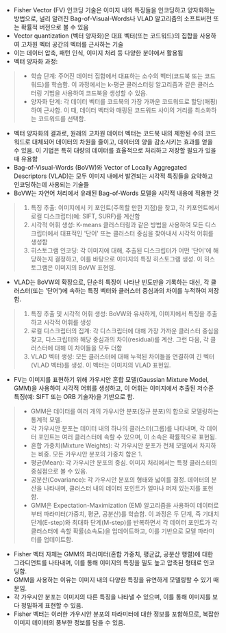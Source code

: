 - Fisher Vector (FV) 인코딩 기술은 이미지 내의 특징들을 인코딩하고 양자화하는 방법으로, 널리 알려진 Bag-of-Visual-Words나 VLAD 알고리즘의 소프트버전 또는 확률적 버전으로 볼 수 있음
- Vector quantization (벡터 양자화)은 대표 벡터(또는 코드워드)의 집합을 사용하여 고차원 벡터 공간의 벡터를 근사하는 기술
- 이는 데이터 압축, 패턴 인식, 이미지 처리 등 다양한 분야에서 활용됨
- 벡터 양자화 과정:
> - 학습 단계: 주어진 데이터 집합에서 대표하는 소수의 벡터(코드북 또는 코드워드)를 학습함. 이 과정에서는 k-평균 클러스터링 알고리즘과 같은 클러스터링 기법을 사용하여 코드북을 생성할 수 있음.
> - 양자화 단계: 각 데이터 벡터를 코드북의 가장 가까운 코드워드로 할당(매핑)하여 근사함. 이 때, 데이터 벡터와 매핑된 코드워드 사이의 거리를 최소화하는 코드워드를 선택함.
- 벡터 양자화의 결과로, 원래의 고차원 데이터 벡터는 코드북 내의 제한된 수의 코드워드로 대체되어 데이터의 차원을 줄이고, 데이터의 양을 감소시키는 효과를 얻을 수 있음. 이 기법은 특히 대량의 데이터를 효율적으로 처리하고 저장할 필요가 있을 때 유용함
- Bag-of-Visual-Words (BoVW)와 Vector of Locally Aggregated Descriptors (VLAD)는 모두 이미지 내에서 발견되는 시각적 특징들을 요약하고 인코딩하는데 사용되는 기술들
- BoVW는 자연어 처리에서 유래된 Bag-of-Words 모델을 시각적 내용에 적용한 것
> 1) 특징 추출: 이미지에서 키 포인트(주목할 만한 지점)을 찾고, 각 키포인트에서 로컬 디스크립터(예: SIFT, SURF)를 계산함
> 2) 시각적 어휘 생성: K-means 클러스터링과 같은 방법을 사용하여 모든 디스크립터에서 대표적인 '단어' 또는 클러스터 중심을 찾아내서 시각적 어휘를 생성함
> 3) 히스토그램 인코딩: 각 이미지에 대해, 추출된 디스크립터가 어떤 '단어'에 해당하는지 결정하고, 이를 바탕으로 이미지의 특징 히스토그램 생성. 이 히스토그램은 이미지의 BoVW 표현임.
- VLAD는 BoVW의 확장으로, 단순히 특징이 나타난 빈도만을 기록하는 대신, 각 클러스터(또는 '단어')에 속하는 특징 벡터와 클러스터 중심과의 차이를 누적하여 저장함.
> 1) 특징 추출 및 시각적 어휘 생성: BoVW와 유사하게, 이미지에서 특징을 추출하고 시각적 어휘를 생성
> 2) 로컬 디스크립터의 집계: 각 디스크립터에 대해 가장 가까운 클러스터 중심을 찾고, 디스크립터와 해당 중심과의 차이(residual)를 계산. 그런 다음, 각 클러스터에 대해 이 차이들을 모두 더함
> 3) VLAD 벡터 생성: 모든 클러스터에 대해 누적된 차이들을 연결하여 긴 벡터(VLAD 벡터)를 생성. 이 벡터는 이미지의 VLAD 표현임.
- FV는 이미지를 표현하기 위해 가우시안 혼합 모델(Gaussian Mixture Model, GMM)을 사용하여 시각적 어휘를 생성하고, 이 어휘는 이미지에서 추출된 저수준 특징(예: SIFT 또는 ORB 기술자)을 기반으로 함.
> - GMM은 데이터를 여러 개의 가우시안 분포(정규 분포)의 합으로 모델링하는 통계적 모델.
> - 각 가우시안 분포는 데이터 내의 하나의 클러스터(그룹)를 나타내며, 각 데이터 포인트는 여러 클러스터에 속할 수 있으며, 이 소속은 확률적으로 표현됨.
> - 혼합 가중치(Mixture Weights): 각 가우시안 분포가 전체 모델에서 차지하는 비중. 모든 가우시안 분포의 가중치 합은 1.
> - 평균(Mean): 각 가우시안 분포의 중심. 이미지 처리에서는 특정 클러스터의 중심점으로 볼 수 있음.
> - 공분산(Covariance): 각 가우시안 분포의 형태와 넓이를 결정. 데이터의 분산을 나타내며, 클러스터 내의 데이터 포인트가 얼마나 퍼져 있는지를 표현함.
> - GMM은 Expectation-Maximization (EM) 알고리즘을 사용하여 데이터로부터 파라미터(가중치, 평균, 공분산)를 학습함. 이 과정은 두 단계, 즉 기대치 단계(E-step)와 최대화 단계(M-step)를 반복하면서 각 데이터 포인트가 각 클러스터에 속할 확률(소속도)을 업데이트하고, 이를 기반으로 모델 파라미터를 업데이트함.
- Fisher 벡터 자체는 GMM의 파라미터(혼합 가중치, 평균값, 공분산 행렬)에 대한 그라디언트를 나타내며, 이를 통해 이미지의 특징을 밀도 높고 압축된 형태로 인코딩함.
- GMM을 사용하는 이유는 이미지 내의 다양한 특징을 유연하게 모델링할 수 있기 때문임.
- 각 가우시안 분포는 이미지의 다른 특징을 나타낼 수 있으며, 이를 통해 이미지를 보다 정밀하게 표현할 수 있음. 
- Fisher 벡터는 이러한 가우시안 분포의 파라미터에 대한 정보를 포함하므로, 복잡한 이미지 데이터의 풍부한 정보를 담을 수 있음. 
